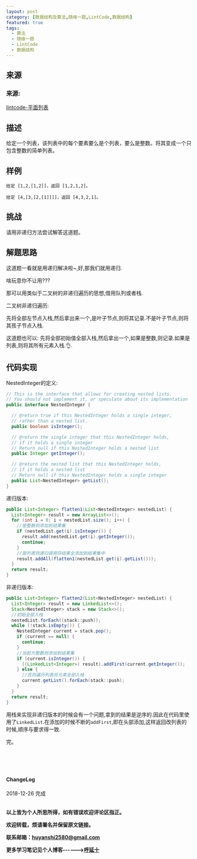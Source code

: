 ```yaml
---
layout: post
category: [数据结构及算法,随缘一题,LintCode,数据结构]
featured: true
tags:
  - 算法
  - 随缘一题
  - LintCode
  - 数据结构
---
```


## 来源

### 来源:   
<a href="https://www.lintcode.com/problem/flatten-list/description">lintcode-平面列表</a>

## 描述
给定一个列表，该列表中的每个要素要么是个列表，要么是整数。将其变成一个只包含整数的简单列表。

## 样例

```
给定 [1,2,[1,2]]，返回 [1,2,1,2]。

给定 [4,[3,[2,[1]]]]，返回 [4,3,2,1]。
```

## 挑战
请用非递归方法尝试解答这道题。


## 解题思路

这道题一看就是用递归解决啦~,好,那我们就用递归.

啥玩意你不让用???

那可以用类似于二叉树的非递归遍历的思想,借用队列或者栈.

二叉树非递归遍历:

先将全部左节点入栈,然后拿出来一个,是叶子节点,则将其记录.不是叶子节点,则将其孩子节点入栈.

这道题也可以:
先将全部初始值全部入栈,然后拿出一个,如果是整数,则记录.如果是列表,则将其所有元素入栈.👌.

## 代码实现

NestedInteger的定义:
```java
// This is the interface that allows for creating nested lists.
// You should not implement it, or speculate about its implementation
public interface NestedInteger {

  // @return true if this NestedInteger holds a single integer,
  // rather than a nested list.
  public boolean isInteger();

  // @return the single integer that this NestedInteger holds,
  // if it holds a single integer
  // Return null if this NestedInteger holds a nested list
  public Integer getInteger();

  // @return the nested list that this NestedInteger holds,
  // if it holds a nested list
  // Return null if this NestedInteger holds a single integer
  public List<NestedInteger> getList();
}
```

递归版本:

```java
public List<Integer> flatten1(List<NestedInteger> nestedList) {
  List<Integer> result = new ArrayList<>();
  for (int i = 0; i < nestedList.size(); i++) {
    //是整数则添加到结果集
    if (nestedList.get(i).isInteger()) {
      result.add(nestedList.get(i).getInteger());
      continue;
    }
    //是列表则递归调用将结果全添加到结果集中
    result.addAll(flatten1(nestedList.get(i).getList()));
  }
  return result;
}
```

非递归版本:

```java
public List<Integer> flatten2(List<NestedInteger> nestedList) {
  List<Integer> result = new LinkedList<>();
  Stack<NestedInteger> stack = new Stack<>();
  //初始全部入栈
  nestedList.forEach((stack::push));
  while (!stack.isEmpty()) {
    NestedInteger current = stack.pop();
    if (current == null) {
      continue;
    }
    //当前为整数则添加到结果集
    if (current.isInteger()) {
      ((LinkedList<Integer>) result).addFirst(current.getInteger());
    } else {
      //否则遍历列表将元素全部入栈
      current.getList().forEach(stack::push);
    }
  }
  return result;
}
```
用栈来实现非递归版本的时候会有一个问题,拿到的结果是逆序的.因此在代码里使用了`LinkedList`.在添加的时候不断的`addFirst`,即在头部添加,这样返回改列表的时候,顺序与要求得一致.

完。

<br>
<br>
<br>
<h4>ChangeLog</h4>
2018-12-26 完成
<br>
<br>


**以上皆为个人所思所得，如有错误欢迎评论区指正。**

**欢迎转载，烦请署名并保留原文链接。**

**联系邮箱：huyanshi2580@gmail.com**

**更多学习笔记见个人博客------><a href="{{ site.baseurl }}/">呼延十</a>**
